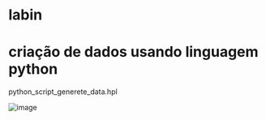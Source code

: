 # labin


# criação de dados usando linguagem python
python_script_generete_data.hpl

![image](https://github.com/user-attachments/assets/69ca23b4-05eb-495b-858b-ea355c70b9bd)
